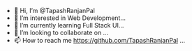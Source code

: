- 👋 Hi, I’m @TapashRanjanPal
- 👀 I’m interested in Web Development...
- 🌱 I’m currently learning Full Stack UI...
- 💞️ I’m looking to collaborate on ...
- 📫 How to reach me https://github.com/TapashRanjanPal ...


<!---
TapashRanjanPal/TapashRanjanPal is a ✨ special ✨ repository because its `README.md` (this file) appears on your GitHub profile.
You can click the Preview link to take a look at your changes.
--->
